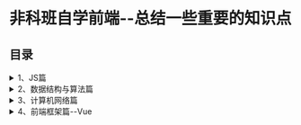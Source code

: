 # 非科班自学前端--总结一些重要的知识点
## 目录
<details>
<summary>1、JS篇</summary>
  
1.1 [对象的创建和继承](https://github.com/IamHuadong/blogs/issues/1)  
1.2 [对象的浅拷贝和深拷贝](https://github.com/IamHuadong/blogs/issues/2)  
1.3 [new的过程——手写new](https://github.com/IamHuadong/blogs/issues/3)  
1.4 [对闭包的理解（垃圾回收机制）与应用（防抖、节流）](https://github.com/IamHuadong/blogs/issues/8)   
1.5 [js的异步回调、Promise及其手写](https://github.com/IamHuadong/blogs/issues/9)  
1.6 [this的指向及其4种绑定规则 ](https://github.com/IamHuadong/blogs/issues/10) 
</details>
<details>
<summary>2、数据结构与算法篇</summary>
  
2.1 [栈和队列——2个栈实现队列](https://github.com/IamHuadong/blogs/issues/4)  
2.2 [链表——js实现链表类及其方法](https://github.com/IamHuadong/blogs/issues/5)  
2.3 排序算法——[冒泡排序](https://github.com/IamHuadong/blogs/issues/6) | [归并排序](https://github.com/IamHuadong/blogs/issues/11) | [快速排序](https://github.com/IamHuadong/blogs/issues/7)  
2.4 [二叉树](https://github.com/IamHuadong/blogs/issues/12)  
</details>
<details>
<summary>3、计算机网络篇</summary>
   
</details>
<details>
<summary>4、前端框架篇--Vue</summary>
   
</details>

